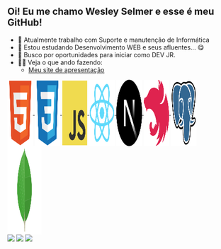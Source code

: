 ## Oi! Eu me chamo Wesley Selmer e esse é meu GitHub!

- 🔭 Atualmente trabalho com Suporte e manutenção de Informática
- 🌱 Estou estudando Desenvolvimento WEB e seus afluentes... 😋
- 👯 Busco por oportunidades para iniciar como DEV JR.
- 👨‍🔬 Veja o que ando fazendo:
  - <a href="https://portfolio-wesleyselmer.vercel.app/" target="_blank"> Meu site de apresentação    
<div style="display: inline_block; height: auto;">
  <img align="center" alt="HTML" height="150" width="57.6" src="https://raw.githubusercontent.com/devicons/devicon/master/icons/html5/html5-original.svg">
  <img align="center" alt="CSS" height="150" width="57.6" src="https://raw.githubusercontent.com/devicons/devicon/master/icons/css3/css3-original.svg">
  <img align="center" alt="Js" height="150" width="57.6" src="https://raw.githubusercontent.com/devicons/devicon/master/icons/javascript/javascript-original.svg"> 
  <img align="center" alt="React" height="150" width="57.6" src="https://raw.githubusercontent.com/devicons/devicon/master/icons/react/react-original.svg" />
  <img align="center" alt="Next" height="150" width="57.6" src="https://raw.githubusercontent.com/devicons/devicon/master/icons/nextjs/nextjs-original.svg" />
  <img align="center" alt="NestJS" height="150" width="57.6" src="https://raw.githubusercontent.com/devicons/devicon/master/icons/nestjs/nestjs-original.svg">
  <img align="center" alt="PostGreSQL" height="150" width="57.6"  src="https://raw.githubusercontent.com/devicons/devicon/master/icons/postgresql/postgresql-original.svg">
  <img align="center" alt="MongoDB" height="200" width="76.9" src="https://raw.githubusercontent.com/devicons/devicon/master/icons/mongodb/mongodb-original.svg">
</div>
<div> 
  <a href="https://instagram.com/wesleyselmer" target="_blank"><img src="https://img.shields.io/badge/-Instagram-%23E4405F?style=for-the-badge&logo=instagram&logoColor=white" target="_blank"></a> 
  <a href = "mailto:wesleyselmer@gmail.com"><img src="https://img.shields.io/badge/-Gmail-%23333?style=for-the-badge&logo=gmail&logoColor=white" target="_blank"></a>
  <a href="https://www.linkedin.com/in/wesley-selmer-9ab6151ab/" target="_blank"><img src="https://img.shields.io/badge/-LinkedIn-%230077B5?style=for-the-badge&logo=linkedin&logoColor=white" target="_blank"></a> 
</div>
